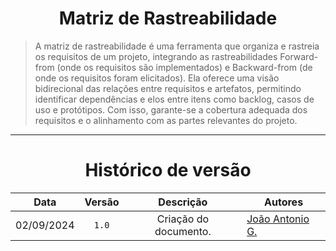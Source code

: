 <center>

# Matriz de Rastreabilidade

</center>

> A matriz de rastreabilidade é uma ferramenta que organiza e rastreia os requisitos de um projeto, integrando as rastreabilidades Forward-from (onde os requisitos são implementados) e Backward-from (de onde os requisitos foram elicitados). Ela oferece uma visão bidirecional das relações entre requisitos e artefatos, permitindo identificar dependências e elos entre itens como backlog, casos de uso e protótipos. Com isso, garante-se a cobertura adequada dos requisitos e o alinhamento com as partes relevantes do projeto.
---

<center>

# Histórico de versão

</center>

<div style="margin: 0 auto; width: fit-content;">

|    Data    | Versão |       Descrição       | Autores                                          |
|:----------:|:------:|:---------------------:|--------------------------------------------------|
| 02/09/2024 | `1.0`  | Criação do documento. | [João Antonio G.](https://github.com/joaoseisei) |

</div>